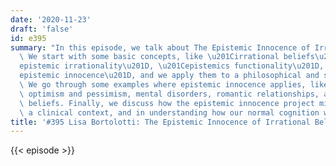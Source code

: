 ```yaml
---
date: '2020-11-23'
draft: 'false'
id: e395
summary: "In this episode, we talk about The Epistemic Innocence of Irrational Beliefs.\
  \ We start with some basic concepts, like \u201Cirrational beliefs\u201D, \u201C\
  epistemic irrationality\u201D, \u201Cepistemics functionality\u201D, and \u201C\
  epistemic innocence\u201D, and we apply them to a philosophical and scientific context.\
  \ We go through some examples where epistemic innocence applies, like self-narratives,\
  \ optimism and pessimism, mental disorders, romantic relationships, and religious\
  \ beliefs. Finally, we discuss how the epistemic innocence project might apply in\
  \ a clinical context, and in understanding how our normal cognition works."
title: '#395 Lisa Bortolotti: The Epistemic Innocence of Irrational Beliefs'
---
```

{{< episode >}}
